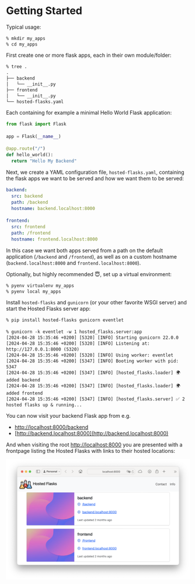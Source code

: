 # Getting Started

Typical usage:

```console
% mkdir my_apps
% cd my_apps
```

First create one or more flask apps, each in their own module/folder:

```console
% tree .
.
├── backend
│   └── __init__.py
├── frontend
│   └── __init__.py
└── hosted-flasks.yaml
```

Each containing for example a minimal Hello World Flask application:

```python
from flask import Flask

app = Flask(__name__)

@app.route("/")
def hello_world():
  return "Hello My Backend"
```

Next, we create a YAML configuration file, `hosted-flasks.yaml`, containing the flask apps we want to be served and how we want them to be served:

```yaml
backend:
  src: backend
  path: /backend
  hostname: backend.localhost:8000

frontend:
  src: frontend
  path: /frontend
  hostname: frontend.localhost:8000
```

In this case we want both apps served from a path on the default application (`/backend` and `/frontend`), as well as on a custom hostname (`backend.localhost:8000` and `frontend.localhost:8000`).

Optionally, but highly recommended 😇, set up a virtual environment:

```console
% pyenv virtualenv my_apps
% pyenv local my_apps
```

Install `hosted-flasks` and `gunicorn` (or your other favorite WSGI server) and start the Hosted Flasks server app:

```console
% pip install hosted-flasks gunicorn eventlet

% gunicorn -k eventlet -w 1 hosted_flasks.server:app
[2024-04-28 15:35:46 +0200] [5320] [INFO] Starting gunicorn 22.0.0
[2024-04-28 15:35:46 +0200] [5320] [INFO] Listening at: http://127.0.0.1:8000 (5320)
[2024-04-28 15:35:46 +0200] [5320] [INFO] Using worker: eventlet
[2024-04-28 15:35:46 +0200] [5347] [INFO] Booting worker with pid: 5347
[2024-04-28 15:35:46 +0200] [5347] [INFO] [hosted_flasks.loader] 🌍 added backend
[2024-04-28 15:35:46 +0200] [5347] [INFO] [hosted_flasks.loader] 🌍 added frontend
[2024-04-28 15:35:46 +0200] [5347] [INFO] [hosted_flasks.server] ✅ 2 hosted flasks up & running...
```

You can now visit your backend Flask app from e.g.

* [http://localhost:8000/backend](http://localhost:8000/backend)
* [http://backend.localhost:8000](http://backend.localhost:8000)

And when visiting the root [http://localhost:8000](http://localhost:8000) you are presented with a frontpage listing the Hosted Flasks with links to their hosted locations:

![Hosted Flasks Frontpage](_static/frontpage.png)
